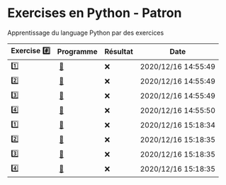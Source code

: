 # Exercises en Python - Patron

Apprentissage du language Python par des exercices

|  Exercise :hash:  |  Programme | Résultat | Date |
|-------------------|------------|----------|------|
| :one: | [:bookmark:](01/programme.py) | :x: | 2020/12/16 14:55:49 |
| :two: | [:bookmark:](02/programme.py) | :x: | 2020/12/16 14:55:49 |
| :three: | [:bookmark:](03/programme.py) | :x: | 2020/12/16 14:55:49 |
| :four: | [:bookmark:](04/programme.py) | :x: | 2020/12/16 14:55:50 |
| :one: | [:bookmark:](01/programme.py) | :x: | 2020/12/16 15:18:34 |
| :two: | [:bookmark:](02/programme.py) | :x: | 2020/12/16 15:18:35 |
| :three: | [:bookmark:](03/programme.py) | :x: | 2020/12/16 15:18:35 |
| :four: | [:bookmark:](04/programme.py) | :x: | 2020/12/16 15:18:35 |
